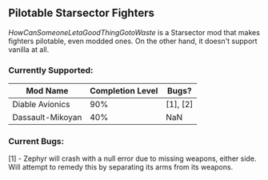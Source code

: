 ## Pilotable Starsector Fighters

*HowCanSomeoneLetaGoodThingGotoWaste* is a Starsector mod that makes fighters pilotable, even modded ones.
On the other hand, it doesn't support vanilla at all.

### Currently Supported:

Mod Name | Completion Level | Bugs?
-------- | ---------------- | -----
Diable Avionics | 90% | [1], [2]
Dassault-Mikoyan | 40% | NaN

### Current Bugs:

 [1] - Zephyr will crash with a null error due to missing weapons, either side. Will attempt to remedy this by separating its arms from its weapons.